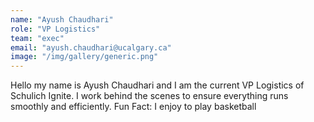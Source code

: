 ```yaml
---
name: "Ayush Chaudhari"
role: "VP Logistics"
team: "exec"
email: "ayush.chaudhari@ucalgary.ca"
image: "/img/gallery/generic.png"
---
```


Hello my name is Ayush Chaudhari and I am the current VP Logistics of Schulich Ignite. I work behind the scenes to ensure everything runs smoothly and efficiently. Fun Fact: I enjoy to play basketball